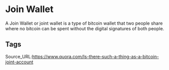# Join Wallet
A Join Wallet or joint wallet is a type of bitcoin wallet that two people share where no bitcoin can be spent without the digital signatures of both people.
## Tags
Source_URL:https://www.quora.com/Is-there-such-a-thing-as-a-bitcoin-joint-account
